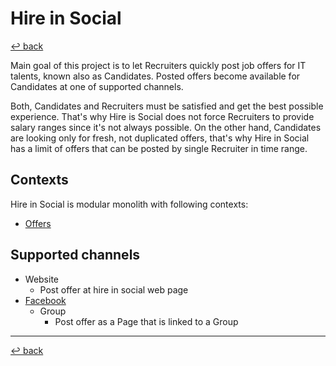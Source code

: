 # Hire in Social

[↩️ back](/README.md)

Main goal of this project is to let Recruiters quickly post job offers for IT talents, known also as Candidates. 
Posted offers become available for Candidates at one of supported channels. 

Both, Candidates and Recruiters must be satisfied and get the best possible experience. That's why Hire is Social does not force
Recruiters to provide salary ranges since it's not always possible. On the other hand, Candidates are looking only for 
fresh, not duplicated offers, that's why Hire in Social has a limit of offers that can be posted by single Recruiter in
time range.  

## Contexts

Hire in Social is modular monolith with following contexts:

* [Offers](/php/hireinsocial/src/HireInSocial/Offers)

## Supported channels 

 * Website
    * Post offer at hire in social web page 
 * [Facebook](/php/hireinsocial/docs/channel/facebook.md) 
    * Group 
        * Post offer as a Page that is linked to a Group

---
[↩️ back](/README.md)